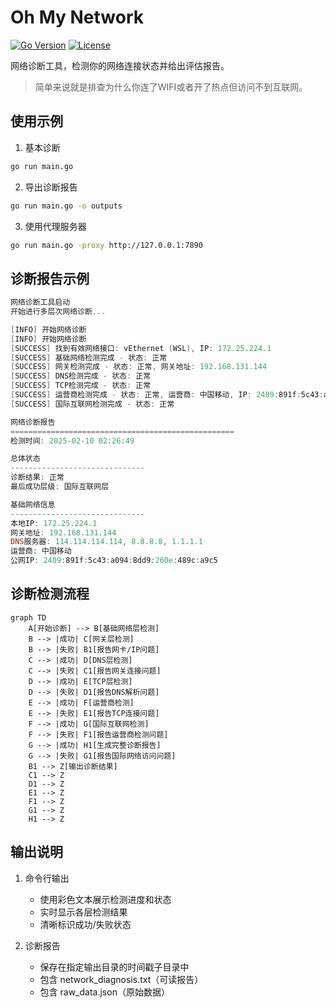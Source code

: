 # Oh My Network

[![Go Version](https://img.shields.io/badge/Go-1.23.5-blue.svg)](https://golang.org/doc/devel/release.html)
[![License](https://img.shields.io/badge/License-MIT-green.svg)](https://opensource.org/licenses/MIT)

网络诊断工具，检测你的网络连接状态并给出评估报告。

> 简单来说就是排查为什么你连了WIFI或者开了热点但访问不到互联网。

## 使用示例

1. 基本诊断
```bash
go run main.go
```

2. 导出诊断报告
```bash
go run main.go -o outputs
```

3. 使用代理服务器
```bash
go run main.go -proxy http://127.0.0.1:7890
```

## 诊断报告示例

```powershell
网络诊断工具启动
开始进行多层次网络诊断...

[INFO] 开始网络诊断
[INFO] 开始网络诊断
[SUCCESS] 找到有效网络接口: vEthernet (WSL), IP: 172.25.224.1
[SUCCESS] 基础网络检测完成 - 状态: 正常
[SUCCESS] 网关检测完成 - 状态: 正常, 网关地址: 192.168.131.144
[SUCCESS] DNS检测完成 - 状态: 正常
[SUCCESS] TCP检测完成 - 状态: 正常
[SUCCESS] 运营商检测完成 - 状态: 正常, 运营商: 中国移动, IP: 2409:891f:5c43:a094:e153:2e15:b5b6:118f, 组织: Shanghai Mobile Communications Co.,Ltd.
[SUCCESS] 国际互联网检测完成 - 状态: 正常

网络诊断报告
==================================================
检测时间: 2025-02-10 02:26:49

总体状态
------------------------------
诊断结果: 正常
最后成功层级: 国际互联网层

基础网络信息
------------------------------
本地IP: 172.25.224.1
网关地址: 192.168.131.144
DNS服务器: 114.114.114.114, 8.8.8.8, 1.1.1.1
运营商: 中国移动
公网IP: 2409:891f:5c43:a094:8dd9:260e:489c:a9c5
```

## 诊断检测流程

```mermaid
graph TD
    A[开始诊断] --> B[基础网络层检测]
    B --> |成功| C[网关层检测]
    B --> |失败| B1[报告网卡/IP问题]
    C --> |成功| D[DNS层检测]
    C --> |失败| C1[报告网关连接问题]
    D --> |成功| E[TCP层检测]
    D --> |失败| D1[报告DNS解析问题]
    E --> |成功| F[运营商检测]
    E --> |失败| E1[报告TCP连接问题]
    F --> |成功| G[国际互联网检测]
    F --> |失败| F1[报告运营商检测问题]
    G --> |成功| H1[生成完整诊断报告]
    G --> |失败| G1[报告国际网络访问问题]
    B1 --> Z[输出诊断结果]
    C1 --> Z
    D1 --> Z
    E1 --> Z
    F1 --> Z
    G1 --> Z
    H1 --> Z
```

## 输出说明

1. 命令行输出
    - 使用彩色文本展示检测进度和状态
    - 实时显示各层检测结果
    - 清晰标识成功/失败状态

2. 诊断报告
    - 保存在指定输出目录的时间戳子目录中
    - 包含 network_diagnosis.txt（可读报告）
    - 包含 raw_data.json（原始数据）